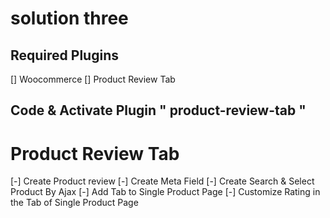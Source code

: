 # solution three
## Required Plugins
[] Woocommerce
[] Product Review Tab

## Code & Activate Plugin " product-review-tab " 


# Product Review Tab
[-] Create Product review
[-] Create Meta Field
[-] Create Search & Select Product By Ajax
[-] Add Tab to Single Product Page
[-] Customize Rating in the Tab of Single Product Page